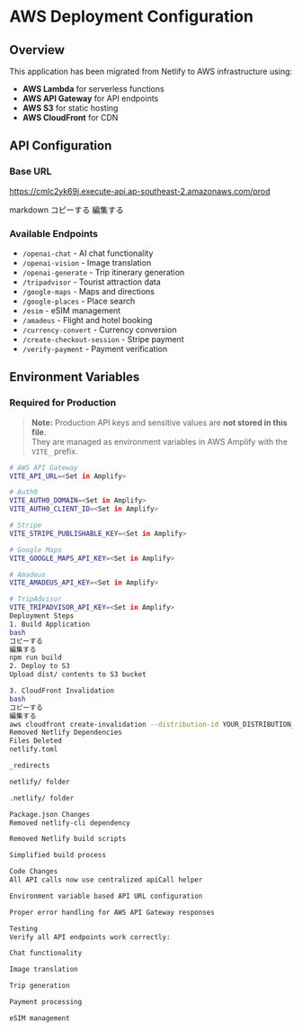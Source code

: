 # AWS Deployment Configuration

## Overview
This application has been migrated from Netlify to AWS infrastructure using:
- **AWS Lambda** for serverless functions
- **AWS API Gateway** for API endpoints
- **AWS S3** for static hosting
- **AWS CloudFront** for CDN

## API Configuration

### Base URL
https://cmlc2yk69j.execute-api.ap-southeast-2.amazonaws.com/prod

markdown
コピーする
編集する

### Available Endpoints
- `/openai-chat` - AI chat functionality
- `/openai-vision` - Image translation
- `/openai-generate` - Trip itinerary generation
- `/tripadvisor` - Tourist attraction data
- `/google-maps` - Maps and directions
- `/google-places` - Place search
- `/esim` - eSIM management
- `/amadeus` - Flight and hotel booking
- `/currency-convert` - Currency conversion
- `/create-checkout-session` - Stripe payment
- `/verify-payment` - Payment verification

## Environment Variables

### Required for Production
> **Note:** Production API keys and sensitive values are **not stored in this file**.  
> They are managed as environment variables in AWS Amplify with the `VITE_` prefix.

```bash
# AWS API Gateway
VITE_API_URL=<Set in Amplify>

# Auth0
VITE_AUTH0_DOMAIN=<Set in Amplify>
VITE_AUTH0_CLIENT_ID=<Set in Amplify>

# Stripe
VITE_STRIPE_PUBLISHABLE_KEY=<Set in Amplify>

# Google Maps
VITE_GOOGLE_MAPS_API_KEY=<Set in Amplify>

# Amadeus
VITE_AMADEUS_API_KEY=<Set in Amplify>

# TripAdvisor
VITE_TRIPADVISOR_API_KEY=<Set in Amplify>
Deployment Steps
1. Build Application
bash
コピーする
編集する
npm run build
2. Deploy to S3
Upload dist/ contents to S3 bucket

3. CloudFront Invalidation
bash
コピーする
編集する
aws cloudfront create-invalidation --distribution-id YOUR_DISTRIBUTION_ID --paths "/*"
Removed Netlify Dependencies
Files Deleted
netlify.toml

_redirects

netlify/ folder

.netlify/ folder

Package.json Changes
Removed netlify-cli dependency

Removed Netlify build scripts

Simplified build process

Code Changes
All API calls now use centralized apiCall helper

Environment variable based API URL configuration

Proper error handling for AWS API Gateway responses

Testing
Verify all API endpoints work correctly:

Chat functionality

Image translation

Trip generation

Payment processing

eSIM management
